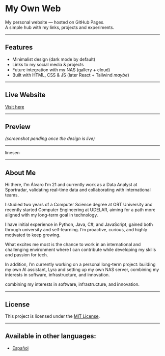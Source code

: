 # My Own Web

My personal website — hosted on GitHub Pages.  
A simple hub with my links, projects and experiments.  

---

## Features
- Minimalist design (dark mode by default)  
- Links to my social media & projects  
- Future integration with my NAS (gallery + cloud)  
- Built with HTML, CSS & JS (later React + Tailwind *maybe*)  

---

## Live Website
[Visit here](www.ovacode.dev)  

---

## Preview
*(screenshot pending once the design is live)*  

---

linesen

---

## About Me

Hi there, I’m Álvaro
I’m 21 and currently work as a Data Analyst at Sportradar, validating real-time data and collaborating with international teams.

I studied two years of a Computer Science degree at ORT University and recently started Computer Engineering at UDELAR, aiming for a path more aligned with my long-term goal in technology.

I have initial experience in Python, Java, C#, and JavaScript, gained both through university and self-learning. I’m proactive, curious, and highly motivated to keep growing.

What excites me most is the chance to work in an international and challenging environment where I can contribute while developing my skills and passion for tech.

In addition, I’m currently working on a personal long-term project: building my own AI assistant, Lyra and setting up my own NAS server, combining my interests in software, infrastructure, and innovation.

combining my interests in software, infrastructure, and innovation.

---

## License
This project is licensed under the [MIT License](LICENSE).  

---

## Available in other languages:  
- [Español](/Docs/README.es.md)
